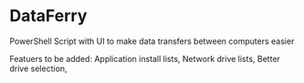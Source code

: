 # DataFerry
PowerShell Script with UI to make data transfers between computers easier

Featuers to be added:
Application install lists, 
Network drive lists, 
Better drive selection,
